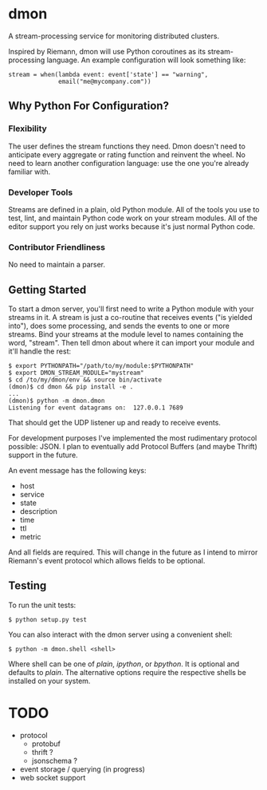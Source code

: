 dmon
====

A stream-processing service for monitoring distributed clusters.

Inspired by Riemann, dmon will use Python coroutines as its
stream-processing language.  An example configuration will look
something like:

    stream = when(lambda event: event['state'] == "warning",
                  email("me@mycompany.com"))

Why Python For Configuration?
-----------------------------

### Flexibility ###

The user defines the stream functions they need. Dmon doesn't need to
anticipate every aggregate or rating function and reinvent the wheel.
No need to learn another configuration language: use the one you're
already familiar with.

### Developer Tools ###

Streams are defined in a plain, old Python module. All of the tools
you use to test, lint, and maintain Python code work on your stream
modules. All of the editor support you rely on just works because it's
just normal Python code.

### Contributor Friendliness ###

No need to maintain a parser.

Getting Started
---------------

To start a dmon server, you'll first need to write a Python module
with your streams in it.  A stream is just a co-routine that receives
events ("is yielded into"), does some processing, and sends the events
to one or more streams.  Bind your streams at the module level to
names containing the word, "stream".  Then tell dmon about where it
can import your module and it'll handle the rest:

    $ export PYTHONPATH="/path/to/my/module:$PYTHONPATH"
    $ export DMON_STREAM_MODULE="mystream"
    $ cd /to/my/dmon/env && source bin/activate
    (dmon)$ cd dmon && pip install -e .
    ...
    (dmon)$ python -m dmon.dmon
    Listening for event datagrams on:  127.0.0.1 7689

That should get the UDP listener up and ready to receive events.

For development purposes I've implemented the most rudimentary
protocol possible: JSON.  I plan to eventually add Protocol Buffers
(and maybe Thrift) support in the future.

An event message has the following keys:

- host
- service
- state
- description
- time
- ttl
- metric

And all fields are required.  This will change in the future as I
intend to mirror Riemann's event protocol which allows fields to be
optional.


Testing
-------

To run the unit tests:

    $ python setup.py test

You can also interact with the dmon server using a convenient shell:

    $ python -m dmon.shell <shell>

Where shell can be one of *plain*, *ipython*, or *bpython*. It is
optional and defaults to *plain*. The alternative options require the
respective shells be installed on your system.

# TODO #

- protocol
  - protobuf
  - thrift ?
  - jsonschema ?
- event storage / querying (in progress)
- web socket support

